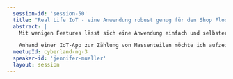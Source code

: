 ```yaml
---
  session-id: 'session-50'
  title: "Real Life IoT - eine Anwendung robust genug für den Shop Floor machen"
  abstract: |
    Mit wenigen Features lässt sich eine Anwendung einfach und selbsterklärend gestalten. Aber ist das wirklich immer so? Bei Industrie 4.0-Anwendungen haben wir gelernt, dass es nicht nur wenige Features sein müssen, sondern die richtigen. Ganz nach dem Motto „Eine Oberfläche ist wie ein Witz. Wenn man ihn erklären muss, ist er nicht witzig“.

    Anhand einer IoT-App zur Zählung von Massenteilen möchte ich aufzeigen, wie kleine Anpassungen der UX zu einem besseren Verständnis und somit zur Akzeptanz der Anwendung geführt haben. Der Weg dorthin führt von einer Low-Code-Anwendung zur Eigenentwicklung und erleichtert den Nutzenden nun einen großen Teil ihrer Arbeit. Das Reporting von Massenteilen ist anstatt einem weiten und teilweise risikoreichen Weg zur Waage jetzt nur einen Klick entfernt.  
  meetupId: cyberland-ng-3
  speaker-id: 'jennifer-mueller'
  layout: session
---
```

